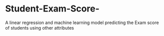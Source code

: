 # Student-Exam-Score-
A linear regression and machine learning model predicting the Exam score of students using other attributes
